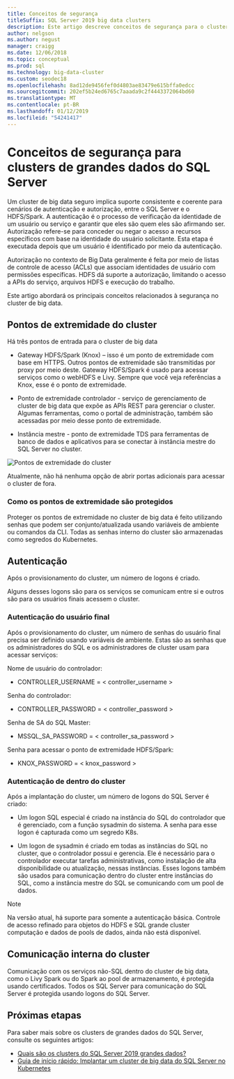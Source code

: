 ```yaml
---
title: Conceitos de segurança
titleSuffix: SQL Server 2019 big data clusters
description: Este artigo descreve conceitos de segurança para o cluster de big data de 2019 do SQL Server (versão prévia). Isso inclui descrevendo os pontos de extremidade do cluster e autenticação do cluster.
author: nelgson
ms.author: negust
manager: craigg
ms.date: 12/06/2018
ms.topic: conceptual
ms.prod: sql
ms.technology: big-data-cluster
ms.custom: seodec18
ms.openlocfilehash: 8ad12de9456fef0d4803ae83479e615bffa0edcc
ms.sourcegitcommit: 202ef5b24ed6765c7aaada9c2f4443372064bd60
ms.translationtype: MT
ms.contentlocale: pt-BR
ms.lasthandoff: 01/12/2019
ms.locfileid: "54241417"
---
```

# <a name="security-concepts-for-sql-server-big-data-clusters"></a>Conceitos de segurança para clusters de grandes dados do SQL Server

Um cluster de big data seguro implica suporte consistente e coerente para cenários de autenticação e autorização, entre o SQL Server e o HDFS/Spark. A autenticação é o processo de verificação da identidade de um usuário ou serviço e garantir que eles são quem eles são afirmando ser. Autorização refere-se para conceder ou negar o acesso a recursos específicos com base na identidade do usuário solicitante. Esta etapa é executada depois que um usuário é identificado por meio da autenticação.

Autorização no contexto de Big Data geralmente é feita por meio de listas de controle de acesso (ACLs) que associam identidades de usuário com permissões específicas. HDFS dá suporte a autorização, limitando o acesso a APIs do serviço, arquivos HDFS e execução do trabalho.

Este artigo abordará os principais conceitos relacionados à segurança no cluster de big data.

## <a name="cluster-endpoints"></a>Pontos de extremidade do cluster

Há três pontos de entrada para o cluster de big data

* Gateway HDFS/Spark (Knox) – isso é um ponto de extremidade com base em HTTPS. Outros pontos de extremidade são transmitidas por proxy por meio deste. Gateway HDFS/Spark é usado para acessar serviços como o webHDFS e Livy. Sempre que você veja referências a Knox, esse é o ponto de extremidade.

* Ponto de extremidade controlador - serviço de gerenciamento de cluster de big data que expõe as APIs REST para gerenciar o cluster. Algumas ferramentas, como o portal de administração, também são acessadas por meio desse ponto de extremidade.

* Instância mestre - ponto de extremidade TDS para ferramentas de banco de dados e aplicativos para se conectar à instância mestre do SQL Server no cluster.

![Pontos de extremidade do cluster](media/concept-security/cluster_endpoints.png)

Atualmente, não há nenhuma opção de abrir portas adicionais para acessar o cluster de fora.

### <a name="how-endpoints-are-secured"></a>Como os pontos de extremidade são protegidos

Proteger os pontos de extremidade no cluster de big data é feito utilizando senhas que podem ser conjunto/atualizada usando variáveis de ambiente ou comandos da CLI. Todas as senhas interno do cluster são armazenadas como segredos do Kubernetes.  

## <a name="authentication"></a>Autenticação

Após o provisionamento do cluster, um número de logons é criado.

Alguns desses logons são para os serviços se comunicam entre si e outros são para os usuários finais acessem o cluster.

### <a name="end-user-authentication"></a>Autenticação do usuário final
Após o provisionamento do cluster, um número de senhas do usuário final precisa ser definido usando variáveis de ambiente. Estas são as senhas que os administradores do SQL e os administradores de cluster usam para acessar serviços:

Nome de usuário do controlador:
 + CONTROLLER_USERNAME = < controller_username >

Senha do controlador:  
 + CONTROLLER_PASSWORD = < controller_password >

Senha de SA do SQL Master: 
 + MSSQL_SA_PASSWORD = < controller_sa_password >

Senha para acessar o ponto de extremidade HDFS/Spark:
 + KNOX_PASSWORD = < knox_password >

### <a name="intra-cluster-authentication"></a>Autenticação de dentro do cluster

Após a implantação do cluster, um número de logons do SQL Server é criado:

* Um logon SQL especial é criado na instância do SQL do controlador que é gerenciado, com a função sysadmin do sistema. A senha para esse logon é capturada como um segredo K8s.

* Um logon de sysadmin é criado em todas as instâncias do SQL no cluster, que o controlador possui e gerencia. Ele é necessário para o controlador executar tarefas administrativas, como instalação de alta disponibilidade ou atualização, nessas instâncias. Esses logons também são usados para comunicação dentro do cluster entre instâncias do SQL, como a instância mestre do SQL se comunicando com um pool de dados.

> [!NOTE]
> Na versão atual, há suporte para somente a autenticação básica. Controle de acesso refinado para objetos do HDFS e SQL grande cluster computação e dados de pools de dados, ainda não está disponível.

## <a name="intra-cluster-communication"></a>Comunicação interna do cluster

Comunicação com os serviços não-SQL dentro do cluster de big data, como o Livy Spark ou do Spark ao pool de armazenamento, é protegida usando certificados. Todos os SQL Server para comunicação do SQL Server é protegida usando logons do SQL Server.

## <a name="next-steps"></a>Próximas etapas

Para saber mais sobre os clusters de grandes dados do SQL Server, consulte os seguintes artigos:

- [Quais são os clusters do SQL Server 2019 grandes dados?](big-data-cluster-overview.md)
- [Guia de início rápido: Implantar um cluster de big data do SQL Server no Kubernetes](quickstart-big-data-cluster-deploy.md)
